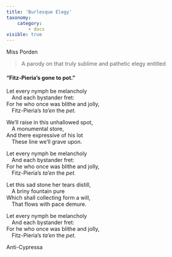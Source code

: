 ```yaml
---
title: 'Burlesque Elegy'
taxonomy:
    category:
        - docs
visible: true
---
```


<div class="author">Miss Porden</div>

> A parody on that truly sublime and pathetic elegy entitled  
  
#### “Fitz-Pieria’s gone to pot.”  
  
Let every nymph be melancholy  
&emsp;And each bystander fret:  
For he who once was blithe and jolly,  
&emsp;Fitz-Pieria’s *ta’en* the *pet.*  
  
We’ll raise in this unhallowed spot,  
&emsp;A monumental store,  
And there expressive of his lot  
&emsp;These line we’ll grave upon.  
  
Let every nymph be melancholy  
&emsp;And each bystander fret:  
For he who once was blithe and jolly,  
&emsp;Fitz-Pieria’s *ta’en* the *pet.*  
  
Let this sad stone her tears distill,  
&emsp;A briny fountain pure  
Which shall collecting form a will,  
&emsp;That flows with pace demure.  
  
Let every nymph be melancholy  
&emsp;And each bystander fret:  
For he who once was blithe and jolly,  
&emsp;Fitz-Pieria’s *ta’en* the *pet.*  
  
Anti-Cypressa